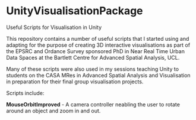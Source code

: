 # UnityVisualisationPackage
Useful Scripts for Visualisation in Unity

This repository contains a number of useful scripts that I started using and adapting for the purpose of creating 3D interactive visualisations as part of the EPSRC and Ordance Survey sponsored PhD in Near Real Time Urban Data Spaces at the Bartlett Centre for Advanced Spatial Analysis, UCL.

Many of these scripts were also used in my sessions teaching Unity to students on the CASA MRes in Advanced Spatial Analysis and Visualisation in preparation for their final group visualisation projects.

Scripts include:

**MouseOrbitImproved** - A camera controller neabling the user to rotate around an object and zoom in and out.

